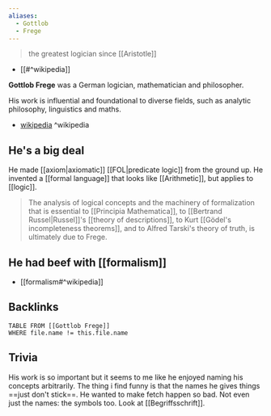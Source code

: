 ```yaml
---
aliases:
  - Gottlob
  - Frege
---
```

>the greatest logician since [[Aristotle]]
- [[#^wikipedia]]

**Gottlob Frege** was a German logician, mathematician and philosopher.

His work is influential and foundational to diverse fields, such as analytic philosophy, linguistics and maths.

- [wikipedia](https://en.wikipedia.org/wiki/Gottlob_Frege) ^wikipedia

## He's a big deal

He made [[axiom|axiomatic]] [[FOL|predicate logic]] from the ground up.
He invented a [[formal language]] that looks like [[Arithmetic]], but applies to [[logic]].

> The analysis of logical concepts and the machinery of formalization that is essential to [[Principia Mathematica]], to [[Bertrand Russel|Russel]]'s [[theory of descriptions]], to Kurt [[Gödel's incompleteness theorems]], and to Alfred Tarski's theory of truth, is ultimately due to Frege.

## He had beef with [[formalism]]


- [[formalism#^wikipedia]]

## Backlinks

```dataview
TABLE FROM [[Gottlob Frege]]
WHERE file.name != this.file.name
```

## Trivia

His work is so important but it seems to me like he enjoyed naming his concepts arbitrarily.
The thing i find funny is that the names he gives things ==just don't stick==. He wanted to make fetch happen so bad.
Not even just the names: the symbols too. Look at [[Begriffsschrift]].